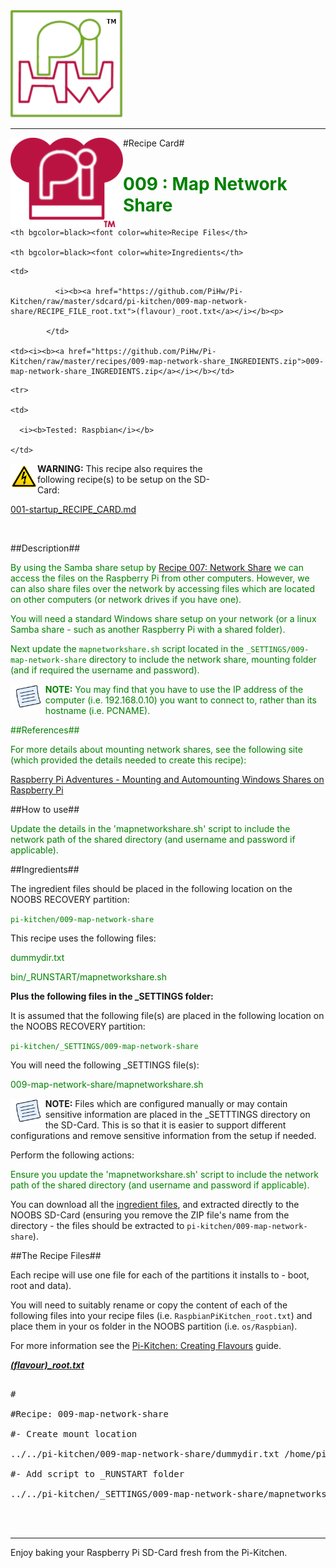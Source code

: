 <!-- How to use comments in these files -->

<!-- ---------------------------------- -->

<!--Comments have been put in this file so that they can be automatically generated.



[How to customise the Markdown documents](CustomMarkdown.md)-->

<!--Template 03/01/2015-->





































<img src="https://raw.githubusercontent.com/PiHw/Pi-Kitchen/master/markdown_source/markdown/img/pihwlogotm.png" width=180 />

<hr>



<img style="float:left" src="https://raw.githubusercontent.com/PiHw/Pi-Kitchen/master/markdown_source/markdown/img/PiKitchenRecipe.png" width=180 />

#Recipe Card#



<font color = GREEN>

<h1>009 : Map Network Share</h1>

</font>



<table style="width:35%" align="right" >

  <tr>

    <th bgcolor=black><font color=white>Recipe Files</th>

    <th bgcolor=black><font color=white>Ingredients</th>

  </tr>

  <tr>

    <td>

              <i><b><a href="https://github.com/PiHw/Pi-Kitchen/raw/master/sdcard/pi-kitchen/009-map-network-share/RECIPE_FILE_root.txt">(flavour)_root.txt</a></i></b><p>

            </td>		

    <td><i><b><a href="https://github.com/PiHw/Pi-Kitchen/raw/master/recipes/009-map-network-share_INGREDIENTS.zip">009-map-network-share_INGREDIENTS.zip</a></i></b></td>

  </tr>

    <tr>

    <td>

      <i><b>Tested: Raspbian</i></b>

    </td>

  </tr>

  </table>



<img style="float:left" src="https://raw.githubusercontent.com/PiHw/Pi-Kitchen/master/markdown_source/markdown/img/warn.png" height=40/>

<b>WARNING:</b> This recipe also requires the following recipe(s) to be setup on the SD-Card:<p>

<font color = GREEN>

<a href="https://github.com/PiHw/Pi-Kitchen/blob/master/recipes/001-startup_RECIPE_CARD.md">001-startup_RECIPE_CARD.md</a><p>

</font>



<br>





##Description##

<font color = GREEN>

By using the Samba share setup by <a href="http://pihardware.com/guides/pi-kitchen/networkshare/">Recipe 007: Network Share</a> we can access the files on the Raspberry Pi from other computers.  However, we can also share files over the network by accessing files which are located on other computers (or network drives if you have one).



You will need a standard Windows share setup on your network (or a linux Samba share - such as another Raspberry Pi with a shared folder).



Next update the `mapnetworkshare.sh` script located in the `_SETTINGS/009-map-network-share` directory to include the network share, mounting folder (and if required the username and password).



<img style="float:left" src="https://raw.githubusercontent.com/PiHw/Pi-Kitchen/master/markdown_source/markdown/img/note.png" height=40/>

<b>NOTE:</b> You may find that you have to use the IP address of the computer (i.e. 192.168.0.10) you want to connect to, rather than its hostname (i.e. PCNAME).



##References##

For more details about mounting network shares, see the following site (which provided the details needed to create this recipe):

<a href="http://rasspberrypi.wordpress.com/2012/09/04/mounting-and-automounting-windows-shares-on-rasperry-pi/">Raspberry Pi Adventures - Mounting and Automounting Windows Shares on Raspberry Pi</a>

</font>



##How to use##

<font color = GREEN>

Update the details in the 'mapnetworkshare.sh' script to include the network path of the shared directory (and username and password if applicable).<p><p>

</font>



##Ingredients##

The ingredient files should be placed in the following location on the NOOBS RECOVERY partition:<p>



<font color = GREEN>

<code>pi-kitchen/009-map-network-share</code><p>

</font>



This recipe uses the following files:<p>

<font color = GREEN>

dummydir.txt<p> bin/_RUNSTART/mapnetworkshare.sh<p>

</font>



<b>Plus the following files in the _SETTINGS folder:</b><p>



It is assumed that the following file(s) are placed in the following location on the NOOBS RECOVERY partition:<p>

<font color = GREEN>

<code>pi-kitchen/_SETTINGS/009-map-network-share</code><p>

</font>



You will need the following _SETTINGS file(s):<p>



<font color = GREEN>

009-map-network-share/mapnetworkshare.sh<p><p>

</font>



<img style="float:left" src="https://raw.githubusercontent.com/PiHw/Pi-Kitchen/master/markdown_source/markdown/img/note.png" height=40/>

<b>NOTE:</b> Files which are configured manually or may contain sensitive information are placed in the _SETTTINGS directory on the SD-Card.  This is so that it is easier to support different configurations and remove sensitive information from the setup if needed.<p>



Perform the following actions:<p>

<font color = GREEN>

Ensure you update the 'mapnetworkshare.sh' script to include the network path of the shared directory (and username and password if applicable).<p>

</font>



You can download all the <a href="https://github.com/PiHw/Pi-Kitchen/raw/master/recipes/009-map-network-share_INGREDIENTS.zip">ingredient files</a>, and extracted directly to the NOOBS SD-Card (ensuring you remove the ZIP file's name from the directory - the files should be extracted to <code>pi-kitchen/009-map-network-share</code>).<p>



##The Recipe Files##

Each recipe will use one file for each of the partitions it installs to - boot, root and data).<p>





You will need to suitably rename or copy the content of each of the following files into your recipe files (i.e. <code>RaspbianPiKitchen_root.txt</code>) and place them in your os folder in the NOOBS partition (i.e. <code>os/Raspbian</code>).<p>



For more information see the <a href="http://pihw.wordpress.com/guides/pi-kitchen/creatingflavours">Pi-Kitchen: Creating Flavours</a> guide.<p>





<i><b><a href="https://github.com/PiHw/Pi-Kitchen/raw/master/sdcard/pi-kitchen/009-map-network-share/RECIPE_FILE_root.txt">(flavour)_root.txt</a></i></b>

<pre>

#

#Recipe: 009-map-network-share

#- Create mount location

../../pi-kitchen/009-map-network-share/dummydir.txt /home/pi/network

#- Add script to _RUNSTART folder

../../pi-kitchen/_SETTINGS/009-map-network-share/mapnetworkshare.sh /home/pi/bin/_RUNSTART



</pre>







<hr>



Enjoy baking your Raspberry Pi SD-Card fresh from the Pi-Kitchen.<p>



<!--========================END FILE================-->

